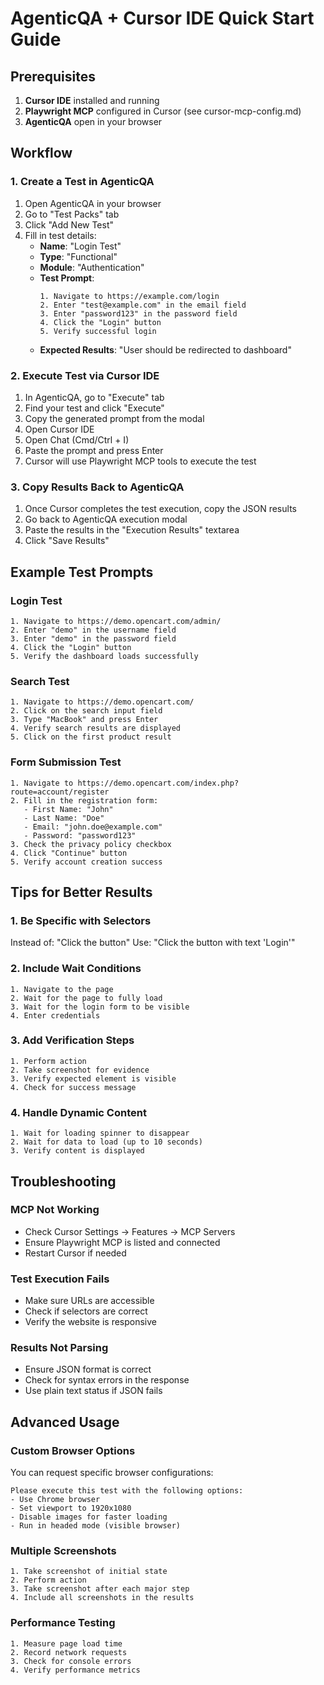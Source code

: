 # AgenticQA + Cursor IDE Quick Start Guide

## Prerequisites

1. **Cursor IDE** installed and running
2. **Playwright MCP** configured in Cursor (see cursor-mcp-config.md)
3. **AgenticQA** open in your browser

## Workflow

### 1. Create a Test in AgenticQA

1. Open AgenticQA in your browser
2. Go to "Test Packs" tab
3. Click "Add New Test"
4. Fill in test details:
   - **Name**: "Login Test"
   - **Type**: "Functional"
   - **Module**: "Authentication"
   - **Test Prompt**: 
     ```
     1. Navigate to https://example.com/login
     2. Enter "test@example.com" in the email field
     3. Enter "password123" in the password field
     4. Click the "Login" button
     5. Verify successful login
     ```
   - **Expected Results**: "User should be redirected to dashboard"

### 2. Execute Test via Cursor IDE

1. In AgenticQA, go to "Execute" tab
2. Find your test and click "Execute"
3. Copy the generated prompt from the modal
4. Open Cursor IDE
5. Open Chat (Cmd/Ctrl + I)
6. Paste the prompt and press Enter
7. Cursor will use Playwright MCP tools to execute the test

### 3. Copy Results Back to AgenticQA

1. Once Cursor completes the test execution, copy the JSON results
2. Go back to AgenticQA execution modal
3. Paste the results in the "Execution Results" textarea
4. Click "Save Results"

## Example Test Prompts

### Login Test
```
1. Navigate to https://demo.opencart.com/admin/
2. Enter "demo" in the username field
3. Enter "demo" in the password field
4. Click the "Login" button
5. Verify the dashboard loads successfully
```

### Search Test
```
1. Navigate to https://demo.opencart.com/
2. Click on the search input field
3. Type "MacBook" and press Enter
4. Verify search results are displayed
5. Click on the first product result
```

### Form Submission Test
```
1. Navigate to https://demo.opencart.com/index.php?route=account/register
2. Fill in the registration form:
   - First Name: "John"
   - Last Name: "Doe"
   - Email: "john.doe@example.com"
   - Password: "password123"
3. Check the privacy policy checkbox
4. Click "Continue" button
5. Verify account creation success
```

## Tips for Better Results

### 1. Be Specific with Selectors
Instead of: "Click the button"
Use: "Click the button with text 'Login'"

### 2. Include Wait Conditions
```
1. Navigate to the page
2. Wait for the page to fully load
3. Wait for the login form to be visible
4. Enter credentials
```

### 3. Add Verification Steps
```
1. Perform action
2. Take screenshot for evidence
3. Verify expected element is visible
4. Check for success message
```

### 4. Handle Dynamic Content
```
1. Wait for loading spinner to disappear
2. Wait for data to load (up to 10 seconds)
3. Verify content is displayed
```

## Troubleshooting

### MCP Not Working
- Check Cursor Settings → Features → MCP Servers
- Ensure Playwright MCP is listed and connected
- Restart Cursor if needed

### Test Execution Fails
- Make sure URLs are accessible
- Check if selectors are correct
- Verify the website is responsive

### Results Not Parsing
- Ensure JSON format is correct
- Check for syntax errors in the response
- Use plain text status if JSON fails

## Advanced Usage

### Custom Browser Options
You can request specific browser configurations:
```
Please execute this test with the following options:
- Use Chrome browser
- Set viewport to 1920x1080
- Disable images for faster loading
- Run in headed mode (visible browser)
```

### Multiple Screenshots
```
1. Take screenshot of initial state
2. Perform action
3. Take screenshot after each major step
4. Include all screenshots in the results
```

### Performance Testing
```
1. Measure page load time
2. Record network requests
3. Check for console errors
4. Verify performance metrics
``` 